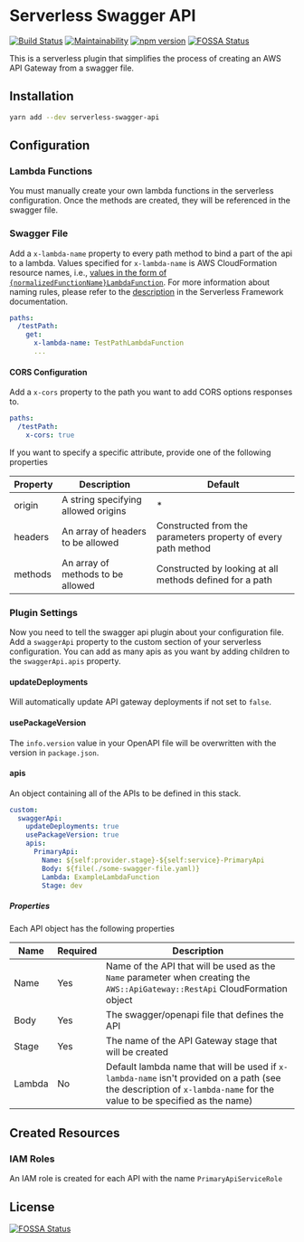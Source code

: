 # Serverless Swagger API

[![Build Status](https://travis-ci.org/theBenForce/serverless-swagger-api.svg)](https://travis-ci.org/drg-adaptive/serverless-swagger-api)
[![Maintainability](https://api.codeclimate.com/v1/badges/006339522a8624e9bacb/maintainability)](https://codeclimate.com/github/drg-adaptive/serverless-swagger-api/maintainability)
[![npm version](https://badge.fury.io/js/serverless-swagger-api.svg)](https://badge.fury.io/js/serverless-swagger-api)
[![FOSSA Status](https://app.fossa.io/api/projects/git%2Bgithub.com%2Fdrg-adaptive%2Fserverless-swagger-api.svg?type=shield)](https://app.fossa.io/projects/git%2Bgithub.com%2Fdrg-adaptive%2Fserverless-swagger-api?ref=badge_shield)

This is a serverless plugin that simplifies the process of creating an AWS API Gateway from a swagger file.

## Installation

```bash
yarn add --dev serverless-swagger-api
```

## Configuration

### Lambda Functions

You must manually create your own lambda functions in the serverless configuration. Once the methods are created, they will be referenced in the swagger file.

### Swagger File

Add a `x-lambda-name` property to every path method to bind a part of the api to a lambda. Values specified for `x-lambda-name` is AWS CloudFormation resource names, i.e., [values in the form of `{normalizedFunctionName}LambdaFunction`](https://www.serverless.com/framework/docs/providers/aws/guide/resources#aws-cloudformation-resource-reference). For more information about naming rules, please refer to the [description](https://www.serverless.com/framework/docs/providers/aws/guide/resources#override-aws-cloudformation-resource) in the Serverless Framework documentation.

```yaml
paths:
  /testPath:
    get:
      x-lambda-name: TestPathLambdaFunction
      ...
```

#### CORS Configuration

Add a `x-cors` property to the path you want to add CORS options responses to.

```yaml
paths:
  /testPath:
    x-cors: true
```

If you want to specify a specific attribute, provide one of the following properties

| Property | Description                         | Default                                                       |
| -------- | ----------------------------------- | ------------------------------------------------------------- |
| origin   | A string specifying allowed origins | \*                                                            |
| headers  | An array of headers to be allowed   | Constructed from the parameters property of every path method |
| methods  | An array of methods to be allowed   | Constructed by looking at all methods defined for a path      |

### Plugin Settings

Now you need to tell the swagger api plugin about your configuration file. Add a `swaggerApi` property to the custom section of your serverless configuration. You can add as many apis as you want by adding children to the `swaggerApi.apis` property.

#### updateDeployments

Will automatically update API gateway deployments if not set to `false`.

#### usePackageVersion

The `info.version` value in your OpenAPI file will be overwritten with the version in `package.json`.

#### apis

An object containing all of the APIs to be defined in this stack.

```yaml
custom:
  swaggerApi:
    updateDeployments: true
    usePackageVersion: true
    apis:
      PrimaryApi:
        Name: ${self:provider.stage}-${self:service}-PrimaryApi
        Body: ${file(./some-swagger-file.yaml)}
        Lambda: ExampleLambdaFunction
        Stage: dev
```

##### Properties

Each API object has the following properties

| Name   | Required | Description                                                                                                                                                          |
| ------ | -------- | -------------------------------------------------------------------------------------------------------------------------------------------------------------------- |
| Name   | Yes      | Name of the API that will be used as the `Name` parameter when creating the `AWS::ApiGateway::RestApi` CloudFormation object                                         |
| Body   | Yes      | The swagger/openapi file that defines the API                                                                                                                        |
| Stage  | Yes      | The name of the API Gateway stage that will be created                                                                                                               |
| Lambda | No       | Default lambda name that will be used if `x-lambda-name` isn't provided on a path (see the description of `x-lambda-name` for the value to be specified as the name) |

## Created Resources

### IAM Roles
An IAM role is created for each API with the name `PrimaryApiServiceRole`

## License

[![FOSSA Status](https://app.fossa.io/api/projects/git%2Bgithub.com%2Fdrg-adaptive%2Fserverless-swagger-api.svg?type=large)](https://app.fossa.io/projects/git%2Bgithub.com%2Fdrg-adaptive%2Fserverless-swagger-api?ref=badge_large)
